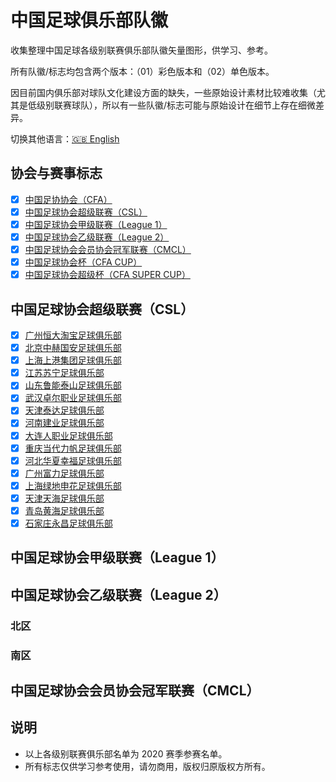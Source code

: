 # 中国足球俱乐部队徽

收集整理中国足球各级别联赛俱乐部队徽矢量图形，供学习、参考。

所有队徽/标志均包含两个版本：（01）彩色版本和（02）单色版本。

因目前国内俱乐部对球队文化建设方面的缺失，一些原始设计素材比较难收集（尤其是低级别联赛球队），所以有一些队徽/标志可能与原始设计在细节上存在细微差异。

切换其他语言：[🇬🇧 English](/README.en.md)

## 协会与赛事标志

- [x] [中国足协协会（CFA）](/CFA%20&%20LEAGUES%20&%20CUPS/Chinese%20Football%20Association)
- [x] [中国足球协会超级联赛（CSL）](/CFA%20&%20LEAGUES%20&%20CUPS/CFA%20Super%20League)
- [x] [中国足球协会甲级联赛（League 1）](/CFA%20&%20LEAGUES%20&%20CUPS/CFA%20League%201)
- [x] [中国足球协会乙级联赛（League 2）](/CFA%20&%20LEAGUES%20&%20CUPS/CFA%20League%202)
- [x] [中国足球协会会员协会冠军联赛（CMCL）](/CFA%20&%20LEAGUES%20&%20CUPS/CMCL)
- [x] [中国足球协会杯（CFA CUP）](/CFA%20&%20LEAGUES%20&%20CUPS/CFA%20CUP)
- [x] [中国足球协会超级杯（CFA SUPER CUP）](/CFA%20&%20LEAGUES%20&%20CUPS/CFA%20SUPER%20CUP)

## 中国足球协会超级联赛（CSL）

- [x] [广州恒大淘宝足球俱乐部](/CFA%20SUPER%20LEAGUE/Guangzhou%20Evergrande%20Taobao)
- [x] [北京中赫国安足球俱乐部](/CFA%20SUPER%20LEAGUE/Beijing%20Sinobo%20Guoan)
- [x] [上海上港集团足球俱乐部](/CFA%20SUPER%20LEAGUE/Shanghai%20SIPG)
- [x] [江苏苏宁足球俱乐部](/CFA%20SUPER%20LEAGUE/Jiangsu%20Suning)
- [x] [山东鲁能泰山足球俱乐部](/CFA%20SUPER%20LEAGUE/Shandong%20Luneng%20Taishan)
- [x] [武汉卓尔职业足球俱乐部](/CFA%20SUPER%20LEAGUE/Wuhan%20Zall)
- [x] [天津泰达足球俱乐部](/CFA%20SUPER%20LEAGUE/Tianjin%20Teda)
- [x] [河南建业足球俱乐部](/CFA%20SUPER%20LEAGUE/Henan%20Jianye)
- [x] [大连人职业足球俱乐部](/CFA%20SUPER%20LEAGUE/Dalian%20Professional)
- [x] [重庆当代力帆足球俱乐部](/CFA%20SUPER%20LEAGUE/Chongqing%20Dangdai%20Lifan)
- [x] [河北华夏幸福足球俱乐部](/CFA%20SUPER%20LEAGUE/Hebei%20China%20Fortune)
- [x] [广州富力足球俱乐部](/CFA%20SUPER%20LEAGUE/Guangzhou%20R&F)
- [x] [上海绿地申花足球俱乐部](/CFA%20SUPER%20LEAGUE/Shanghai%20Greenland%20Shenhua)
- [x] [天津天海足球俱乐部](/CFA%20SUPER%20LEAGUE/Tianjin%20Tianhai)
- [x] [青岛黄海足球俱乐部](/CFA%20SUPER%20LEAGUE/Qingdao%20Huanghai)
- [x] [石家庄永昌足球俱乐部](/CFA%20SUPER%20LEAGUE/Shijiazhuang%20Ever%20Bright)

## 中国足球协会甲级联赛（League 1）
<!--
- [x] [北京人和足球俱乐部](/CFA%20SUPER%20LEAGUE/Beijing%20Renhe)
- [x] [深圳市足球俱乐部](/CFA%20SUPER%20LEAGUE/Shenzhen%20FC)
- [x] [长春亚泰足球俱乐部](/CFA%20LEAGUE%201/Changchun%20Yatai)
- [x] [贵州恒丰足球俱乐部](/CFA%20LEAGUE%201/Guizhou%20Hengfeng)
- [x] [浙江绿城足球俱乐部](/CFA%20LEAGUE%201/Zhejiang%20Greentown)
- [x] [北京北体大足球俱乐部](/CFA%20LEAGUE%201/Beijing%20BSU)
- [x] [黑龙江火山鸣泉足球俱乐部](/CFA%20LEAGUE%201/Heilongjiang%20Lava%20Spring)
- [x] [辽宁足球俱乐部](/CFA%20LEAGUE%201/Liaoning%20FC)
- [x] [梅州客家足球俱乐部](/CFA%20LEAGUE%201/Meizhou%20Hakka)
- [x] [上海申鑫足球俱乐部](/CFA%20LEAGUE%201/Shanghai%20Shenxin)
- [x] [内蒙古中优足球俱乐部](/CFA%20LEAGUE%201/Inner%20Mongolia%20Zhongyou)
- [x] [广东华南虎足球俱乐部](/CFA%20LEAGUE%201/Guangdong%20Southern%20Tigers)
- [x] [四川安纳普尔那足球俱乐部](/CFA%20LEAGUE%201/Sichuan%20Annapurna%20United)
- [x] [南通支云足球俱乐部](/CFA%20LEAGUE%201/Nantong%20Zhiyun)
- [x] [新疆天山雪豹足球俱乐部](/CFA%20LEAGUE%201/Xinjiang%20Tianshan%20Leopard)
- [x] [陕西长安竞技足球俱乐部](/CFA%20LEAGUE%201/Shaanxi%20Chang'an%20Athletic)
- [x] ~~[延边富德足球俱乐部（解散）](/CFA%20LEAGUE%201/Yanbian%20Funde(DISBAND))~~
-->
 
## 中国足球协会乙级联赛（League 2）

### 北区

<!--
- [x] [青岛中能足球俱乐部](/CFA%20LEAGUE%202/North/Qingdao%20Jonoon)
- [x] [沈阳城市足球俱乐部](/CFA%20LEAGUE%202/North/Shenyang%20Urban)
- [x] [河北奥利精英足球俱乐部](/CFA%20LEAGUE%202/North/Hebei%20Aoli%20Elite)
- [x] [淄博蹴鞠足球俱乐部](/CFA%20LEAGUE%202/North/Zibo%20Cuju)
- [x] [江苏盐城鼎立足球俱乐部](/CFA%20LEAGUE%202/North/Jiangsu%20Yancheng%20Dingli)
- [x] [大连千兆足球俱乐部](/CFA%20LEAGUE%202/North/Dalian%20Chanjoy)
- [x] [吉林百嘉足球俱乐部](/CFA%20LEAGUE%202/North/Jilin%20Baijia)
- [ ] 银川贺兰山足球俱乐部
- [x] [延边北国足球俱乐部](/CFA%20LEAGUE%202/North/Yanbian%20Beiguo)
- [x] [北京理工足球俱乐部](/CFA%20LEAGUE%202/North/Beijing%20BIT)
- [x] [泰州远大足球俱乐部](/CFA%20LEAGUE%202/North/Taizhou%20Yuanda)
- [x] [保定英利易通足球俱乐部](/CFA%20LEAGUE%202/North/Baoding%20Yingli%20Yitong)
- [x] [内蒙古草上飞足球俱乐部](/CFA%20LEAGUE%202/North/Inner%20Mongolia%20Caoshangfei)
- [x] [山西信都足球俱乐部](/CFA%20LEAGUE%202/North/Shanxi%20Metropolis)
- [x] [西安大兴崇德足球俱乐部](/CFA%20LEAGUE%202/North/Xi'an%20Daxing%20Chongde)
- [x] [青岛红狮足球俱乐部](/CFA%20LEAGUE%202/North/Qingdao%20Red%20Lions)
- [x] ~~[大连超越足球俱乐部（解散）](/CFA%20LEAGUE%202/North/Dalian%20Transcendence(DISBAND))~~
-->

### 南区

<!--
- [x] [昆山足球俱乐部](/CFA%20LEAGUE%202/South/Kunshan%20FC)
- [x] [深圳鹏程足球俱乐部](/CFA%20LEAGUE%202/South/Shenzhen%20Pengcheng)
- [x] [浙江毅腾足球俱乐部](/CFA%20LEAGUE%202/South/Zhejiang%20Yiteng)
- [x] [苏州东吴足球俱乐部](/CFA%20LEAGUE%202/South/Suzhou%20Dongwu)
- [x] [江西联盛足球俱乐部](/CFA%20LEAGUE%202/South/Jiangxi%20Liansheng)
- [x] [四川九牛足球俱乐部](/CFA%20LEAGUE%202/South/Sichuan%20Jiuniu)
- [x] [福建天信足球俱乐部](/CFA%20LEAGUE%202/South/Fujian%20Tianxin)
- [ ] 湖南湘涛足球俱乐部
- [x] [拉萨城投足球俱乐部](/CFA%20LEAGUE%202/South/Lhasa%20UCI)
- [x] [武汉三镇足球俱乐部](/CFA%20LEAGUE%202/South/Wuhan%20Three%20Towns)
- [x] [南京沙叶足球俱乐部](/CFA%20LEAGUE%202/South/Nanjing%20Shaye)
- [x] [成都兴城足球俱乐部](/CFA%20LEAGUE%202/South/Chengdu%20Better%20City)
- [x] [湖北楚风合力足球俱乐部](/CFA%20LEAGUE%202/South/Hubei%20Chufeng%20Heli)
- [ ] 云南昆陆足球俱乐部
- [x] [广西宝韵足球俱乐部](/CFA%20LEAGUE%202/South/Guangxi%20Baoyun)
- [x] [杭州吴越钱唐足球俱乐部](/CFA%20LEAGUE%202/South/Hangzhou%20Wu-Yue%20Qiantang)
-->

## 中国足球协会会员协会冠军联赛（CMCL）


## 说明

- 以上各级别联赛俱乐部名单为 2020 赛季参赛名单。
- 所有标志仅供学习参考使用，请勿商用，版权归原版权方所有。